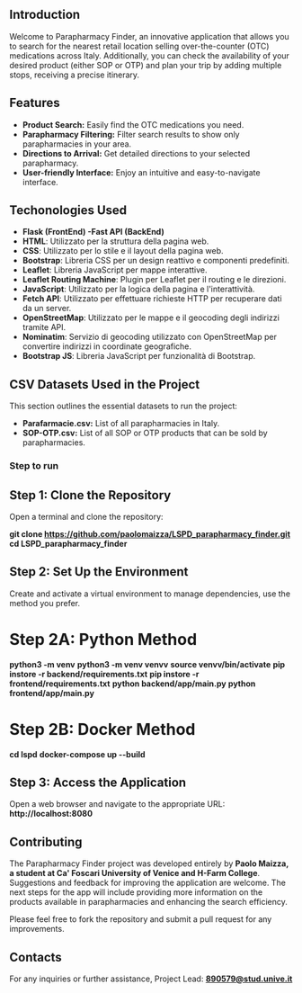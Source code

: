 ## Introduction

Welcome to Parapharmacy Finder, an innovative application that allows you to search for the nearest retail location selling over-the-counter (OTC) medications across Italy. Additionally, you can check the availability of your desired product (either SOP or OTP) and plan your trip by adding multiple stops, receiving a precise itinerary.

## Features

- **Product Search:** Easily find the OTC medications you need.
- **Parapharmacy Filtering:** Filter search results to show only parapharmacies in your area.
- **Directions to Arrival:** Get detailed directions to your selected parapharmacy.
- **User-friendly Interface:** Enjoy an intuitive and easy-to-navigate interface.

## Techonologies Used 
- **Flask (FrontEnd) -Fast API (BackEnd)**
- **HTML**: Utilizzato per la struttura della pagina web.
- **CSS**: Utilizzato per lo stile e il layout della pagina web.
- **Bootstrap**: Libreria CSS per un design reattivo e componenti predefiniti.
- **Leaflet**: Libreria JavaScript per mappe interattive.
- **Leaflet Routing Machine**: Plugin per Leaflet per il routing e le direzioni.
- **JavaScript**: Utilizzato per la logica della pagina e l'interattività.
- **Fetch API**: Utilizzato per effettuare richieste HTTP per recuperare dati da un server.
- **OpenStreetMap**: Utilizzato per le mappe e il geocoding degli indirizzi tramite API.
- **Nominatim**: Servizio di geocoding utilizzato con OpenStreetMap per convertire indirizzi in coordinate geografiche.
- **Bootstrap JS**: Libreria JavaScript per funzionalità di Bootstrap.

## CSV Datasets Used in the Project

This section outlines the essential datasets to run the project:

- **Parafarmacie.csv:** List of all parapharmacies in Italy.
- **SOP-OTP.csv:** List of all SOP or OTP products that can be sold by parapharmacies.


### Step to run 

## Step 1: Clone the Repository
Open a terminal and clone the repository:

**git clone https://github.com/paolomaizza/LSPD_parapharmacy_finder.git**
**cd LSPD_parapharmacy_finder**

## Step 2: Set Up the Environment
Create and activate a virtual environment to manage dependencies, use the method you prefer.

# Step 2A:  Python Method 

**python3 -m venv**
**python3 -m venv venvv** 
**source venvv/bin/activate**
**pip instore -r backend/requirements.txt**
**pip instore -r frontend/requirements.txt**
**python backend/app/main.py**
**python frontend/app/main.py**

# Step 2B:  Docker Method 

**cd lspd**
**docker-compose up --build**

## Step 3: Access the Application
Open a web browser and navigate to the appropriate URL: **http://localhost:8080**

## Contributing

The Parapharmacy Finder project was developed entirely by **Paolo Maizza, a student at Ca' Foscari University of Venice and H-Farm College**. Suggestions and feedback for improving the application are welcome. The next steps for the app will include providing more information on the products available in parapharmacies and enhancing the search efficiency.

Please feel free to fork the repository and submit a pull request for any improvements. 

 
## Contacts 
For any inquiries or further assistance, Project Lead: **890579@stud.unive.it**
